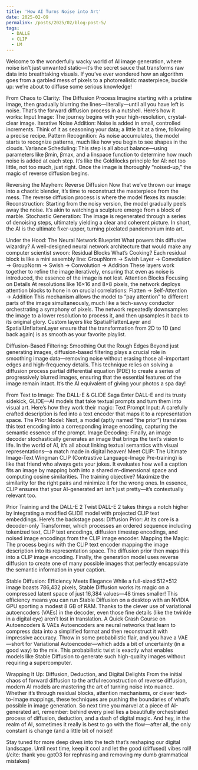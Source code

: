 ```yaml
---
title: 'How AI Turns Noise into Art'
date: 2025-02-09
permalink: /posts/2025/02/blog-post-5/
tags:
  - DALLE
  - CLIP
  - LM
---
```

Welcome to the wonderfully wacky world of AI image generation, where noise isn’t just unwanted static—it’s the secret sauce that transforms raw data into breathtaking visuals. If you’ve ever wondered how an algorithm goes from a garbled mess of pixels to a photorealistic masterpiece, buckle up: we’re about to diffuse some serious knowledge!

From Chaos to Clarity: The Diffusion Process
Imagine starting with a pristine image, then gradually blurring the lines—literally—until all you have left is noise. That’s the forward diffusion process in a nutshell. Here’s how it works:
Input Image: The journey begins with your high-resolution, crystal-clear image.
Iterative Noise Addition: Noise is added in small, controlled increments. Think of it as seasoning your data; a little bit at a time, following a precise recipe.
Pattern Recognition: As noise accumulates, the model starts to recognize patterns, much like how you begin to see shapes in the clouds.
Variance Scheduling: This step is all about balance—using parameters like βmin, βmax, and a linspace function to determine how much noise is added at each step. It’s like the Goldilocks principle for AI: not too little, not too much, just right.
Once the image is thoroughly “noised-up,” the magic of reverse diffusion begins.

Reversing the Mayhem: Reverse Diffusion
Now that we’ve thrown our image into a chaotic blender, it’s time to reconstruct the masterpiece from the mess. The reverse diffusion process is where the model flexes its muscle:
Reconstruction: Starting from the noisy version, the model gradually peels away the noise. It’s akin to watching a sculpture emerge from a block of marble.
Stochastic Generation: The image is regenerated through a series of denoising steps, ultimately yielding a clear and coherent picture. In short, the AI is the ultimate fixer-upper, turning pixelated pandemonium into art.

Under the Hood: The Neural Network Blueprint
What powers this diffusive wizardry? A well-designed neural network architecture that would make any computer scientist swoon:
Residual Blocks
What’s Cooking?
 Each residual block is like a mini assembly line:
GroupNorm → Swish Layer → Convolution → GroupNorm → Swish → Convolution → Addition
 These layers work together to refine the image iteratively, ensuring that even as noise is introduced, the essence of the image is not lost.
Attention Blocks
Focusing on Details
 At resolutions like 16×16 and 8×8 pixels, the network deploys attention blocks to hone in on crucial correlations:
Flatten → Self-Attention → Addition
 This mechanism allows the model to “pay attention” to different parts of the image simultaneously, much like a tech-savvy conductor orchestrating a symphony of pixels.
The network repeatedly downsamples the image to a lower resolution to process it, and then upsamples it back to its original glory. Custom layers like SpatialFlattenLayer and SpatialUnflattenLayer ensure that the transformation from 2D to 1D (and back again) is as smooth as your favorite playlist.

Diffusion-Based Filtering: Smoothing Out the Rough Edges
Beyond just generating images, diffusion-based filtering plays a crucial role in smoothing image data—removing noise without erasing those all-important edges and high-frequency details. This technique relies on solving a diffusion process partial differential equation (PDE) to create a series of progressively blurred images, ensuring that the essential features of the image remain intact. It’s the AI equivalent of giving your photos a spa day!

From Text to Image: The DALL-E & GLIDE Saga
Enter DALL-E and its trusty sidekick, GLIDE—AI models that take textual prompts and turn them into visual art. Here’s how they work their magic:
Text Prompt Input: A carefully crafted description is fed into a text encoder that maps it to a representation space.
The Prior Model: Next, a model (aptly named “the prior”) translates this text encoding into a corresponding image encoding, capturing the semantic essence of the prompt.
Image Decoding: Finally, an image decoder stochastically generates an image that brings the text’s vision to life. In the world of AI, it’s all about linking textual semantics with visual representations—a match made in digital heaven!
Meet CLIP: The Ultimate Image-Text Wingman
CLIP (Contrastive Language-Image Pre-training) is like that friend who always gets your jokes. It evaluates how well a caption fits an image by mapping both into a shared m-dimensional space and computing cosine similarities. The training objective? Maximize the similarity for the right pairs and minimize it for the wrong ones. In essence, CLIP ensures that your AI-generated art isn’t just pretty—it’s contextually relevant too.

Prior Training and the DALL-E 2 Twist
DALL-E 2 takes things a notch higher by integrating a modified GLIDE model with projected CLIP text embeddings. Here’s the backstage pass:
Diffusion Prior: At its core is a decoder-only Transformer, which processes an ordered sequence including tokenized text, CLIP text encodings, diffusion timestep encodings, and noised image encodings from the CLIP image encoder.
Mapping the Magic: The process begins with the CLIP text encoder mapping the image description into its representation space. The diffusion prior then maps this into a CLIP image encoding. Finally, the generation model uses reverse diffusion to create one of many possible images that perfectly encapsulate the semantic information in your caption.

Stable Diffusion: Efficiency Meets Elegance
While a full-sized 512×512 image boasts 786,432 pixels, Stable Diffusion works its magic on a compressed latent space of just 16,384 values—48 times smaller! This efficiency means you can run Stable Diffusion on a desktop with an NVIDIA GPU sporting a modest 8 GB of RAM. Thanks to the clever use of variational autoencoders (VAEs) in the decoder, even those fine details (like the twinkle in a digital eye) aren’t lost in translation.
A Quick Crash Course on Autoencoders & VAEs
Autoencoders are neural networks that learn to compress data into a simplified format and then reconstruct it with impressive accuracy. Throw in some probabilistic flair, and you have a VAE—short for Variational Autoencoder—which adds a bit of uncertainty (in a good way) to the mix. This probabilistic twist is exactly what enables models like Stable Diffusion to generate such high-quality images without requiring a supercomputer.

Wrapping It Up: Diffusion, Deduction, and Digital Delights
From the initial chaos of forward diffusion to the artful reconstruction of reverse diffusion, modern AI models are mastering the art of turning noise into nuance. Whether it’s through residual blocks, attention mechanisms, or clever text-to-image mappings, these techniques are pushing the boundaries of what’s possible in image generation.
So next time you marvel at a piece of AI-generated art, remember: behind every pixel lies a beautifully orchestrated process of diffusion, deduction, and a dash of digital magic. And hey, in the realm of AI, sometimes it really is best to go with the flow—after all, the only constant is change (and a little bit of noise)!

Stay tuned for more deep dives into the tech that’s reshaping our digital landscape. Until next time, keep it cool and let the good (diffused) vibes roll! (/cite: thank you gptO3 for rephrasing and removing my dumb grammatical mistakes)
